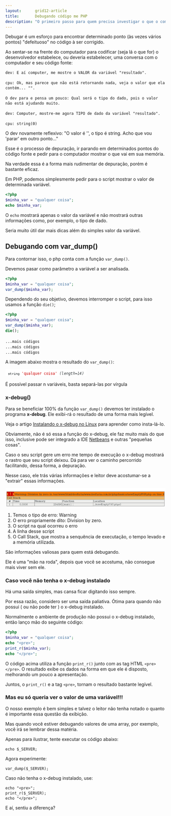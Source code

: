 ```yaml
---
layout:      grid12-article
title:       Debugando código me PHP
description: "O primeiro passo para quem precisa investigar o que o computador está executando."
---
```


Debugar é um esforço para encontrar determinado ponto (às vezes vários pontos) "defeituoso" no código à ser corrigido.

Ao sentar-se na frente do computador para codificar (seja lá o que for) o desenvolvedor estabelece, ou deveria estabelecer,
uma conversa com o computador e seu código fonte:

    dev: E aí computer, me mostre o VALOR da variável "resultado".

    cpu: Ok, mas parece que não está retornando nada, veja o valor que ela contém... "".

    O dev para e pensa um pouco: Qual será o tipo do dado, pois o valor não está ajudando muito.

    dev: Computer, mostre-me agora TIPO de dado da variável "resultado".

    cpu: string(0)

O dev novamente reflexivo: "O valor é '', o tipo é string. Acho que vou 'parar' em outro ponto..."

Esse é o processo de depuração, ir parando em determinados pontos do código fonte e pedir para o computador mostrar o que
vai em sua memória.

Na verdade essa é a forma mais rudimentar de depuração, porém é bastante eficaz.

Em PHP, podemos simplesmente pedir para o script mostrar o valor de determinada variável.

```php
<?php
$minha_var = "qualquer coisa";
echo $minha_var;
```


O `echo` mostrará apenas o valor da variável e não mostrará outras informações como, por exemplo, o tipo de dado.

Seria muito útil dar mais dicas além do simples valor da variável.



Debugando com var_dump()
---

Para contornar isso, o php conta com a função `var_dump()`.

Devemos pasar como parâmetro a variável a ser analisada.

```php
<?php
$minha_var = "qualquer coisa";
var_dump($minha_var);
```

Dependendo do seu objetivo, devemos interromper o script, para isso usamos a função `die()`;

```php
<?php
$minha_var = "qualquer coisa";
var_dump($minha_var);
die();

...mais códigos
...mais códigos
...mais códigos
```

A imagem abaixo mostra o resultado do `var_dump()`:

![Ilustração de como é exibido os dados COM var_dump()](debug-var_dump.png "Ilustração de como é exibido os dados COM var_dump()")


É possível passar n variáveis, basta separá-las por vírgula


### x-debug()

Para se beneficiar 100% da função `var_dump()` devemos ter instalado o programa __x-debug__. Ele exibi-rá o resultado de
uma forma mais legível.

Veja o artigo [Instalando o x-debug no Linux](/linux/cookbook/xdebug/) para aprender como insta-lá-lo.

Obviamente, não é só essa a função do x-debug, ele faz muito mais do que isso, inclusive pode ser integrado a IDE 
[Netbeans](/linux/cookbook/netbeans/) e outras "pequeñas cosas".

Caso o seu script gere um erro me tempo de execução o x-debug mostrará o rastro que seu script deixou. Dá para ver o 
caminho percorrido facilitando, dessa forma, a depuração.

Nesse caso, ele trás várias informações e leitor deve acostumar-se a "extrair" essas informações.

![Imagem ilustrando o erro exibido pelo x-debug!](debug-erro.png "Erro exibido pelo x-debug!")

1. Temos o tipo de erro: Warning
2. O erro propriamente dito: Division by zero.
3. O script na qual ocorreu o erro
4. A linha desse script
5. O Call Stack, que mostra a senquência de executação, o tempo levado e a memória utilizada.

São informações valiosas para quem está debugando.

Ele é uma "mão na roda", depois que você se acostuma, não consegue mais viver sem ele.




### Caso você não tenha o x-debug instalado

Há uma saída simples, mas cansa ficar digitando isso sempre.

Por essa razão, considero ser uma saída paliativa. Ótima para quando não possui ( ou não pode ter ) o x-debug instalado.

Normalmente o ambiente de produção não possui o x-debug instalado, então lanço mão do seguinte código:

```php
<?php
$minha_var = "qualquer coisa";
echo "<pre>";
print_r($minha_var);
echo "</pre>";
```


O código acima utiliza a função `print_r()` junto com as tag HTML `<pre></pre>`. O resultado exibe os dados na forma em
que ele é disposto, melhorando um pouco a apresentação.

Juntos, o `print_r()` e a tag `<pre>`, tornam o resultado bastante legível.


### Mas eu só queria ver o valor de uma variável!!!

O nosso exemplo é bem simples e talvez o leitor não tenha notado o quanto é importante essa questão da exibição.

Mas quando você estiver debugando valores de uma array, por exemplo, você irá se lembrar dessa matéria.

Apenas para ilustrar, tente executar os código abaixo:

    echo $_SERVER;

Agora experimente:

    var_dump($_SERVER);

Caso não tenha o x-debug instalado, use:

    echo "<pre>";
    print_r($_SERVER);
    echo "</pre>";

E aí, sentiu a diferença?
